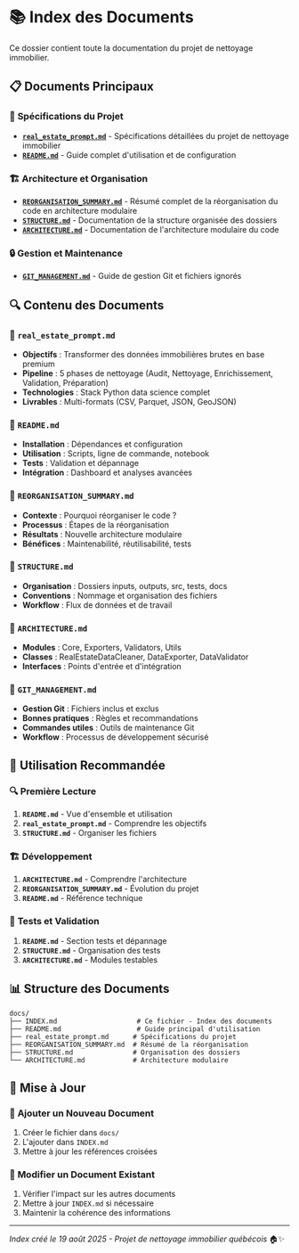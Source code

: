 # 📚 Index des Documents

Ce dossier contient toute la documentation du projet de nettoyage immobilier.

## 📋 **Documents Principaux**

### 🎯 **Spécifications du Projet**

- **[`real_estate_prompt.md`](real_estate_prompt.md)** - Spécifications détaillées du projet de nettoyage immobilier
- **[`README.md`](README.md)** - Guide complet d'utilisation et de configuration

### 🏗️ **Architecture et Organisation**

- **[`REORGANISATION_SUMMARY.md`](REORGANISATION_SUMMARY.md)** - Résumé complet de la réorganisation du code en architecture modulaire
- **[`STRUCTURE.md`](STRUCTURE.md)** - Documentation de la structure organisée des dossiers
- **[`ARCHITECTURE.md`](ARCHITECTURE.md)** - Documentation de l'architecture modulaire du code

### 🔒 **Gestion et Maintenance**

- **[`GIT_MANAGEMENT.md`](GIT_MANAGEMENT.md)** - Guide de gestion Git et fichiers ignorés

## 🔍 **Contenu des Documents**

### 📖 **`real_estate_prompt.md`**

- **Objectifs** : Transformer des données immobilières brutes en base premium
- **Pipeline** : 5 phases de nettoyage (Audit, Nettoyage, Enrichissement, Validation, Préparation)
- **Technologies** : Stack Python data science complet
- **Livrables** : Multi-formats (CSV, Parquet, JSON, GeoJSON)

### 📖 **`README.md`**

- **Installation** : Dépendances et configuration
- **Utilisation** : Scripts, ligne de commande, notebook
- **Tests** : Validation et dépannage
- **Intégration** : Dashboard et analyses avancées

### 📖 **`REORGANISATION_SUMMARY.md`**

- **Contexte** : Pourquoi réorganiser le code ?
- **Processus** : Étapes de la réorganisation
- **Résultats** : Nouvelle architecture modulaire
- **Bénéfices** : Maintenabilité, réutilisabilité, tests

### 📖 **`STRUCTURE.md`**

- **Organisation** : Dossiers inputs, outputs, src, tests, docs
- **Conventions** : Nommage et organisation des fichiers
- **Workflow** : Flux de données et de travail

### 📖 **`ARCHITECTURE.md`**

- **Modules** : Core, Exporters, Validators, Utils
- **Classes** : RealEstateDataCleaner, DataExporter, DataValidator
- **Interfaces** : Points d'entrée et d'intégration

### 📖 **`GIT_MANAGEMENT.md`**

- **Gestion Git** : Fichiers inclus et exclus
- **Bonnes pratiques** : Règles et recommandations
- **Commandes utiles** : Outils de maintenance Git
- **Workflow** : Processus de développement sécurisé

## 🚀 **Utilisation Recommandée**

### 🔍 **Première Lecture**

1. **`README.md`** - Vue d'ensemble et utilisation
2. **`real_estate_prompt.md`** - Comprendre les objectifs
3. **`STRUCTURE.md`** - Organiser les fichiers

### 🏗️ **Développement**

1. **`ARCHITECTURE.md`** - Comprendre l'architecture
2. **`REORGANISATION_SUMMARY.md`** - Évolution du projet
3. **`README.md`** - Référence technique

### 🧪 **Tests et Validation**

1. **`README.md`** - Section tests et dépannage
2. **`STRUCTURE.md`** - Organisation des tests
3. **`ARCHITECTURE.md`** - Modules testables

## 📊 **Structure des Documents**

```
docs/
├── INDEX.md                    # Ce fichier - Index des documents
├── README.md                   # Guide principal d'utilisation
├── real_estate_prompt.md      # Spécifications du projet
├── REORGANISATION_SUMMARY.md  # Résumé de la réorganisation
├── STRUCTURE.md               # Organisation des dossiers
└── ARCHITECTURE.md            # Architecture modulaire
```

## 🔄 **Mise à Jour**

### 📝 **Ajouter un Nouveau Document**

1. Créer le fichier dans `docs/`
2. L'ajouter dans `INDEX.md`
3. Mettre à jour les références croisées

### 📝 **Modifier un Document Existant**

1. Vérifier l'impact sur les autres documents
2. Mettre à jour `INDEX.md` si nécessaire
3. Maintenir la cohérence des informations

---

_Index créé le 19 août 2025 - Projet de nettoyage immobilier québécois_ 🏠✨
